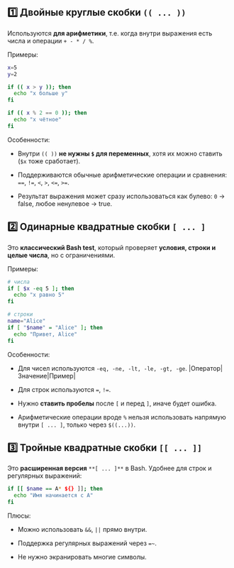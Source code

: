 ## 1️⃣ Двойные круглые скобки `(( ... ))`

Используются **для арифметики**, т.е. когда внутри выражения есть числа и операции `+ - * / %`.

Примеры:

```bash
x=5
y=2

if (( x > y )); then
  echo "x больше y"
fi

if (( x % 2 == 0 )); then
  echo "x чётное"
fi
```

Особенности:

- Внутри `(( ))` **не нужны `$` для переменных**, хотя их можно ставить (`$x` тоже сработает).
    
- Поддерживаются обычные арифметические операции и сравнения: `==`, `!=`, `<`, `>`, `<=`, `>=`.
    
- Результат выражения может сразу использоваться как булево: `0` → false, любое ненулевое → true.
## 2️⃣ Одинарные квадратные скобки `[ ... ]`

Это **классический Bash test**, который проверяет **условия, строки и целые числа**, но с ограничениями.

Примеры:

```bash
# числа
if [ $x -eq 5 ]; then
  echo "x равно 5"
fi

# строки
name="Alice"
if [ "$name" = "Alice" ]; then
  echo "Привет, Alice"
fi

```

Особенности:

- Для чисел используются `-eq, -ne, -lt, -le, -gt, -ge`.
|Оператор|Значение|Пример|
    
- Для строк используются `=`, `!=`.
    
- Нужно **ставить пробелы** после `[` и перед `]`, иначе будет ошибка.
    
- Арифметические операции вроде `%` нельзя использовать напрямую внутри `[ ... ]`, только через `$((...))`.

## 3️⃣ Тройные квадратные скобки `[[ ... ]]`

Это **расширенная версия** `**[ ... ]**` в Bash. Удобнее для строк и регулярных выражений:

```bash
if [[ $name == A* ${} ]]; then
  echo "Имя начинается с A"
fi
```

Плюсы:

- Можно использовать `&&`, `||` прямо внутри.
    
- Поддержка регулярных выражений через `=~`.
    
- Не нужно экранировать многие символы.